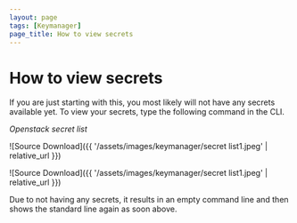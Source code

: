 ```yaml
---
layout: page
tags: [Keymanager]
page_title: How to view secrets
---
```


# How to view secrets

If you are just starting with this, you most likely will not have any secrets available yet.
To view your secrets, type the following command in the CLI.

_Openstack secret list_


![Source Download]({{ '/assets/images/keymanager/secret list1.jpeg' | relative_url }})

![Source Download]({{ '/assets/images/keymanager/secret list1.jpeg' | relative_url }})

Due to not having any secrets, it results in an empty command line and then shows the standard line again as soon above.
